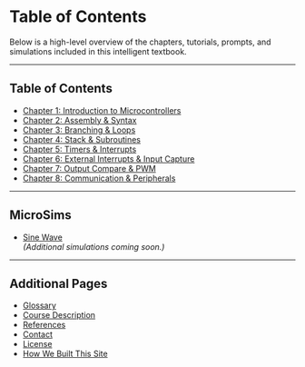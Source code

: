 # Table of Contents

Below is a high-level overview of the chapters, tutorials, prompts, and simulations included in this intelligent textbook.

---

## Table of Contents

- [Chapter 1: Introduction to Microcontrollers](chapters/chapter-1/index.md)
- [Chapter 2: Assembly & Syntax](chapters/chapter-2/index.md)
- [Chapter 3: Branching & Loops](chapters/chapter-3/index.md)
- [Chapter 4: Stack & Subroutines](chapters/chapter-4/index.md)
- [Chapter 5: Timers & Interrupts](chapters/chapter-5/index.md)
- [Chapter 6: External Interrupts & Input Capture](chapters/chapter-6/index.md)
- [Chapter 7: Output Compare & PWM](chapters/chapter-7/index.md)
- [Chapter 8: Communication & Peripherals](chapters/chapter-8/index.md)



---

## MicroSims

- [Sine Wave](sims/sine-wave/index.md)  
*(Additional simulations coming soon.)*

---

## Additional Pages

- [Glossary](glossary.md)  
- [Course Description](course-description.md)  
- [References](references.md)  
- [Contact](contact.md)  
- [License](license.md)  
- [How We Built This Site](how-we-built-this-site.md)
